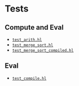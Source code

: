 # Tests

## Compute and Eval

- [`test_arith.hl`](test_arith.hl)
- [`test_merge_sort.hl`](test_merge_sort.hl)
- [`test_merge_sort_compiled.hl`](test_merge_sort_compiled.hl)

## Eval

- [`test_compile.hl`](test_compile.hl)